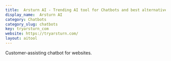 ```yaml
---
title:  Arsturn AI - Trending AI tool for Chatbots and best alternatives
display_name:  Arsturn AI
category: Chatbots
category_slug: chatbots
key: tryarsturn_com
website: https://tryarsturn.com/
layout: aitool
---
```


Customer-assisting chatbot for websites.
